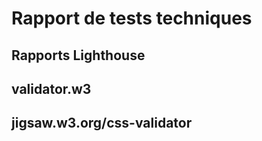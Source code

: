 # Rapport de tests techniques

## Rapports Lighthouse


## validator.w3


## jigsaw.w3.org/css-validator
